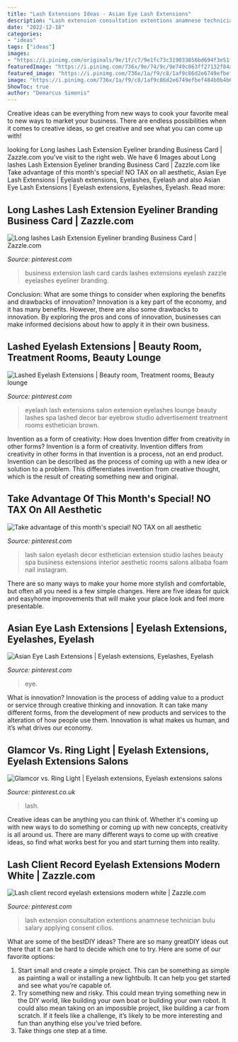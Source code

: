```yaml
---
title: "Lash Extensions Ideas - Asian Eye Lash Extensions"
description: "Lash extension consultation extentions anamnese technician bulu salary applying consent cílios"
date: "2022-12-18"
categories:
- "ideas"
tags: ["ideas"]
images:
- "https://i.pinimg.com/originals/9e/1f/c7/9e1fc73c319033856bd694f3e51f090d.jpg"
featuredImage: "https://i.pinimg.com/736x/9e/74/9c/9e749c863ff27132f84aa2ca4b3c7eac--eyebrow-extensions-lash-room.jpg"
featured_image: "https://i.pinimg.com/736x/1a/f9/c8/1af9c86d2e6749efbef484b0b4b6f3bc.jpg"
image: "https://i.pinimg.com/736x/1a/f9/c8/1af9c86d2e6749efbef484b0b4b6f3bc.jpg"
ShowToc: true
author: "Demarcus Simonis"
---
```



Creative ideas can be everything from new ways to cook your favorite meal to new ways to market your business. There are endless possibilities when it comes to creative ideas, so get creative and see what you can come up with!

	

		
looking for Long lashes Lash Extension Eyeliner branding Business Card | Zazzle.com you've visit to the right web. We have 6 Images about Long lashes Lash Extension Eyeliner branding Business Card | Zazzle.com like Take advantage of this month&#039;s special! NO TAX on all aesthetic, Asian Eye Lash Extensions | Eyelash extensions, Eyelashes, Eyelash and also Asian Eye Lash Extensions | Eyelash extensions, Eyelashes, Eyelash. Read more:
		
    
## Long Lashes Lash Extension Eyeliner Branding Business Card | Zazzle.com

<img loading=lazy src="https://i.pinimg.com/736x/a1/90/b1/a190b18680dd34d0e275ce293ca3f191.jpg" onerror="this.onerror=null;this.src='https://tse2.mm.bing.net/th?id=OIP.eX4yYxAHXmdNB95aofwfugAAAA&amp;pid=15.1';" alt="Long lashes Lash Extension Eyeliner branding Business Card | Zazzle.com">

_Source: pinterest.com_

>business extension lash card cards lashes extensions eyelash zazzle eyelashes eyeliner branding. 

	

Conclusion: What are some things to consider when exploring the benefits and drawbacks of innovation?
Innovation is a key part of the economy, and it has many benefits. However, there are also some drawbacks to innovation. By exploring the pros and cons of innovation, businesses can make informed decisions about how to apply it in their own business.

    
## Lashed Eyelash Extensions | Beauty Room, Treatment Rooms, Beauty Lounge

<img loading=lazy src="https://i.pinimg.com/736x/9e/74/9c/9e749c863ff27132f84aa2ca4b3c7eac--eyebrow-extensions-lash-room.jpg" onerror="this.onerror=null;this.src='https://tse3.mm.bing.net/th?id=OIP.Bw-lAqihNqX6AiryBQnVMAHaHR&amp;pid=15.1';" alt="Lashed Eyelash Extensions | Beauty room, Treatment rooms, Beauty lounge">

_Source: pinterest.com_

>eyelash lash extensions salon extension eyelashes lounge beauty lashes spa lashed decor bar eyebrow studio advertisement treatment rooms esthetician brown. 

	

Invention as a form of creativity: How does Invention differ from creativity in other forms?
Invention is a form of creativity. Invention differs from creativity in other forms in that invention is a process, not an end product. Invention can be described as the process of coming up with a new idea or solution to a problem. This differentiates invention from creative thought, which is the result of creating something new and original.

    
## Take Advantage Of This Month&#039;s Special! NO TAX On All Aesthetic

<img loading=lazy src="https://i.pinimg.com/originals/9e/1f/c7/9e1fc73c319033856bd694f3e51f090d.jpg" onerror="this.onerror=null;this.src='https://tse1.mm.bing.net/th?id=OIP.uLMxvXSvrMJi_lGFV_C7aQHaJQ&amp;pid=15.1';" alt="Take advantage of this month&#039;s special! NO TAX on all aesthetic">

_Source: pinterest.com_

>lash salon eyelash decor esthetician extension studio lashes beauty spa business extensions interior aesthetic rooms salons alibaba foam nail instagram. 

	

There are so many ways to make your home more stylish and comfortable, but often all you need is a few simple changes. Here are five ideas for quick and easyhome improvements that will make your place look and feel more presentable.

    
## Asian Eye Lash Extensions | Eyelash Extensions, Eyelashes, Eyelash

<img loading=lazy src="https://i.pinimg.com/736x/05/e2/13/05e213d898bbcbc15bd06cb27091aa57.jpg" onerror="this.onerror=null;this.src='https://tse2.mm.bing.net/th?id=OIP.noUm3e0NlJzhcXRaN28SnQHaHa&amp;pid=15.1';" alt="Asian Eye Lash Extensions | Eyelash extensions, Eyelashes, Eyelash">

_Source: pinterest.com_

>eye. 

	

What is innovation?
Innovation is the process of adding value to a product or service through creative thinking and innovation. It can take many different forms, from the development of new products and services to the alteration of how people use them. Innovation is what makes us human, and it’s what drives our economy.

    
## Glamcor Vs. Ring Light | Eyelash Extensions, Eyelash Extensions Salons

<img loading=lazy src="https://i.pinimg.com/736x/1a/f9/c8/1af9c86d2e6749efbef484b0b4b6f3bc.jpg" onerror="this.onerror=null;this.src='https://tse4.mm.bing.net/th?id=OIP.2VrC-iGJbpaE9mLihH_RFQHaF2&amp;pid=15.1';" alt="Glamcor vs. Ring Light | Eyelash extensions, Eyelash extensions salons">

_Source: pinterest.co.uk_

>lash. 

	

Creative ideas can be anything you can think of. Whether it's coming up with new ways to do something or coming up with new concepts, creativity is all around us. There are many different ways to come up with creative ideas, so find what works best for you and start turning them into reality.

    
## Lash Client Record Eyelash Extensions Modern White | Zazzle.com

<img loading=lazy src="https://i.pinimg.com/736x/76/4c/46/764c466575bdd513b49d51bc349d5318.jpg" onerror="this.onerror=null;this.src='https://tse3.mm.bing.net/th?id=OIP.GiJ0EymoGaLzNILg1Kq_HAHaHa&amp;pid=15.1';" alt="Lash client record eyelash extensions modern white | Zazzle.com">

_Source: pinterest.com_

>lash extension consultation extentions anamnese technician bulu salary applying consent cílios. 

	

What are some of the bestDIY ideas?
There are so many greatDIY ideas out there that it can be hard to decide which one to try. Here are some of our favorite options: 
1) Start small and create a simple project. This can be something as simple as painting a wall or installing a new lightbulb. It can help you get started and see what you’re capable of. 
2) Try something new and risky. This could mean trying something new in the DIY world, like building your own boat or building your own robot. It could also mean taking on an impossible project, like building a car from scratch. If it feels like a challenge, it’s likely to be more interesting and fun than anything else you’ve tried before. 
3) Take things one step at a time.

